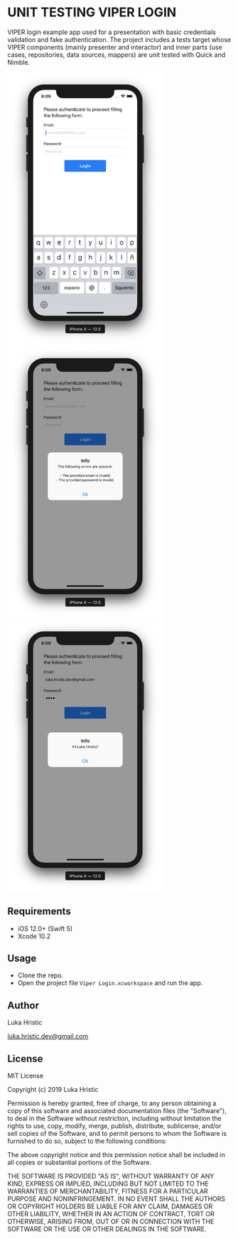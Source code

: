 # UNIT TESTING VIPER LOGIN
VIPER login example app used for a presentation with basic credentials validation and fake authentication. The project includes a tests target whose VIPER components (mainly presenter and interactor) and inner parts (use cases, repositories, data sources, mappers) are unit tested with Quick and Nimble.

<img src="Resources/img/Screenshot_1.png" width="350"/>

<img src="Resources/img/Screenshot_2.png" width="350"/>

<img src="Resources/img/Screenshot_3.png" width="350"/>

## Requirements

- iOS 12.0+ (Swift 5)
- Xcode 10.2

## Usage
- Clone the repo.
- Open the project file `Viper Login.xcworkspace` and run the app.

## Author
Luka Hristic

luka.hristic.dev@gmail.com

## License
MIT License

Copyright (c) 2019 Luka Hristic

Permission is hereby granted, free of charge, to any person obtaining a copy
of this software and associated documentation files (the "Software"), to deal
in the Software without restriction, including without limitation the rights
to use, copy, modify, merge, publish, distribute, sublicense, and/or sell
copies of the Software, and to permit persons to whom the Software is
furnished to do so, subject to the following conditions:

The above copyright notice and this permission notice shall be included in all
copies or substantial portions of the Software.

THE SOFTWARE IS PROVIDED "AS IS", WITHOUT WARRANTY OF ANY KIND, EXPRESS OR
IMPLIED, INCLUDING BUT NOT LIMITED TO THE WARRANTIES OF MERCHANTABILITY,
FITNESS FOR A PARTICULAR PURPOSE AND NONINFRINGEMENT. IN NO EVENT SHALL THE
AUTHORS OR COPYRIGHT HOLDERS BE LIABLE FOR ANY CLAIM, DAMAGES OR OTHER
LIABILITY, WHETHER IN AN ACTION OF CONTRACT, TORT OR OTHERWISE, ARISING FROM,
OUT OF OR IN CONNECTION WITH THE SOFTWARE OR THE USE OR OTHER DEALINGS IN THE
SOFTWARE.